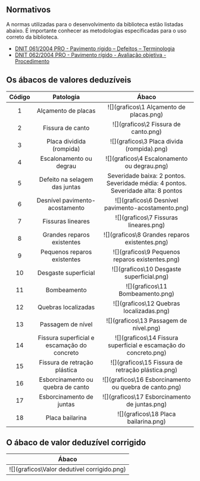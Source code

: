 ## Normativos

A normas utilizadas para o desenvolvimento da biblioteca estão listadas abaixo. É importante conhecer as metodologias especificadas para o uso correto da biblioteca.

* [DNIT 061/2004 PRO - Pavimento rígido – Defeitos – Terminologia](https://www.gov.br/dnit/pt-br/assuntos/planejamento-e-pesquisa/ipr/coletanea-de-normas/coletanea-de-normas/terminologia-ter/dnit_061_2004_ter-1.pdf)
* [DNIT 062/2004 PRO - Pavimento rígido - Avaliação objetiva - Procedimento](https://www.gov.br/dnit/pt-br/assuntos/planejamento-e-pesquisa/ipr/coletanea-de-normas/coletanea-de-normas/procedimento-pro/dnit_062_2004_pro.pdf)

## Os ábacos de valores deduzíveis

| Código  | Patologia                                        | Ábaco |
|:-------:|:------------------------------------------------:|:-----:|
| 1       | Alçamento de placas                               | ![](graficos\1 Alçamento de placas.png) |
| 2       | Fissura de canto                                  | ![](graficos\2 Fissura de canto.png) |
| 3       | Placa dividida (rompida)                          | ![](graficos\3 Placa divida (rompida).png) |
| 4       | Escalonamento ou degrau                           | ![](graficos\4 Escalonamento ou degrau.png) |
| 5       | Defeito na selagem das juntas                     | Severidade baixa: 2 pontos. Severidade média: 4 pontos. Severidade alta: 8 pontos |
| 6       | Desnível pavimento-acostamento                    | ![](graficos\6 Desnível pavimento-acostamento.png) |
| 7       | Fissuras lineares                                 | ![](graficos\7 Fissuras lineares.png) |
| 8       | Grandes reparos existentes                        | ![](graficos\8 Grandes reparos existentes.png) |
| 9       | Pequenos reparos existentes                       | ![](graficos\9 Pequenos reparos existentes.png) |
| 10      | Desgaste superficial                              | ![](graficos\10 Desgaste superficial.png) |
| 11      | Bombeamento                                       | ![](graficos\11 Bombeamento.png) |
| 12      | Quebras localizadas                               | ![](graficos\12 Quebras localizadas.png) |
| 13      | Passagem de nível                                 | ![](graficos\13 Passagem de nível.png) |
| 14      | Fissura superficial e escamação do concreto       | ![](graficos\14 Fissura superficial e escamação do concreto.png) |
| 15      | Fissura de retração plástica                      | ![](graficos\15 Fissura de retração plástica.png) |
| 16      | Esborcinamento ou quebra de canto                 | ![](graficos\16 Esborcinamento ou quebra de canto.png) |
| 17      | Esborcinamento de juntas                          | ![](graficos\17 Esborcinamento de juntas.png) |
| 18      | Placa bailarina                                   | ![](graficos\18 Placa bailarina.png) |

## O ábaco de valor deduzível corrigido
| Ábaco |
|:-----:|
 |![](graficos\Valor dedutível corrigido.png) |